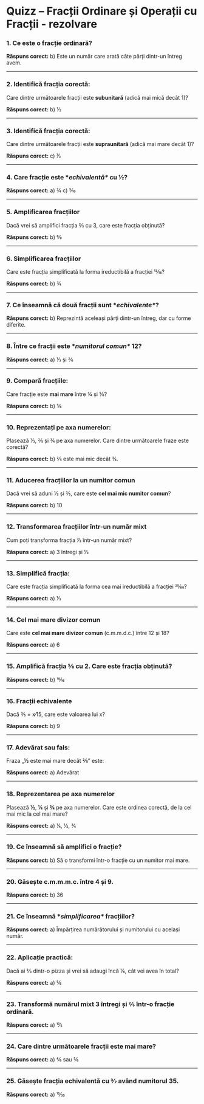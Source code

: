 # **Quizz – Fracții Ordinare și Operații cu Fracții - rezolvare**

### **1. Ce este o fracție ordinară?**

**Răspuns corect:**
 b) Este un număr care arată câte părți dintr-un întreg avem.

------

### **2. Identifică fracția corectă:**

Care dintre următoarele fracții este **subunitară** (adică mai mică decât 1)?

**Răspuns corect:**
 b) 1⁄2

------

### **3. Identifică fracția corectă:**

Care dintre următoarele fracții este **supraunitară** (adică mai mare decât 1)?

**Răspuns corect:**
 c) 7⁄3

------

### **4. Care fracție este \**echivalentă\** cu 1⁄2?**

**Răspuns corect:**
 a) 2⁄4
 c) 5⁄10

------

### **5. Amplificarea fracțiilor**

Dacă vrei să amplifici fracția 2⁄3 cu 3, care este fracția obținută?

**Răspuns corect:**
 b) 6⁄9

------

### **6. Simplificarea fracțiilor**

Care este fracția simplificată la forma ireductibilă a fracției 12⁄16?

**Răspuns corect:**
 b) 3⁄4

------

### **7. Ce înseamnă că două fracții sunt \**echivalente\**?**

**Răspuns corect:**
 b) Reprezintă aceleași părți dintr-un întreg, dar cu forme diferite.

------

### **8. Între ce fracții este \**numitorul comun\** 12?**

**Răspuns corect:**
 a) 1⁄3 și 2⁄6

------

### **9. Compară fracțiile:**

Care fracție este **mai mare** între 3⁄4 și 5⁄6?

**Răspuns corect:**
 b) 5⁄6

------

### **10. Reprezentați pe axa numerelor:**

Plasează 1⁄3, 2⁄5 și 3⁄4 pe axa numerelor. Care dintre următoarele fraze este corectă?

**Răspuns corect:**
 b) 2⁄5 este mai mic decât 3⁄4.

------

### **11. Aducerea fracțiilor la un numitor comun**

Dacă vrei să aduni 1⁄2 și 3⁄5, care este **cel mai mic numitor comun**?

**Răspuns corect:**
 b) 10

------

### **12. Transformarea fracțiilor într-un număr mixt**

Cum poți transforma fracția 7⁄3 într-un număr mixt?

**Răspuns corect:**
 a) 3 întregi și 1⁄3

------

### **13. Simplifică fracția:**

Care este fracția simplificată la forma cea mai ireductibilă a fracției 20⁄60?

**Răspuns corect:**
 a) 1⁄3

------

### **14. Cel mai mare divizor comun**

Care este **cel mai mare divizor comun** (c.m.m.d.c.) între 12 și 18?

**Răspuns corect:**
 a) 6

------

### **15. Amplifică fracția 5⁄8 cu 2. Care este fracția obținută?**

**Răspuns corect:**
 b) 10⁄16

------

### **16. Fracții echivalente**

Dacă 3⁄5 = x⁄15, care este valoarea lui x?

**Răspuns corect:**
 b) 9

------

### **17. Adevărat sau fals:**

Fraza „**1⁄2** este mai mare decât **2⁄5**” este:

**Răspuns corect:**
 a) Adevărat

------

### **18. Reprezentarea pe axa numerelor**

Plasează **1⁄2**, **1⁄4** și **3⁄4** pe axa numerelor. Care este ordinea corectă, de la cel mai mic la cel mai mare?

**Răspuns corect:**
 a) 1⁄4, 1⁄2, 3⁄4

------

### **19. Ce înseamnă să amplifici o fracție?**

**Răspuns corect:**
 b) Să o transformi într-o fracție cu un numitor mai mare.

------

### **20. Găsește c.m.m.m.c. între 4 și 9.**

**Răspuns corect:**
 b) 36

------

### **21. Ce înseamnă \**simplificarea\** fracțiilor?**

**Răspuns corect:**
 a) Împărțirea numărătorului și numitorului cu același număr.

------

### **22. Aplicație practică:**

Dacă ai 2⁄3 dintr-o pizza și vrei să adaugi încă 1⁄6, cât vei avea în total?

**Răspuns corect:**
 a) 5⁄6

------

### **23. Transformă numărul mixt 3 întregi și 2⁄5 într-o fracție ordinară.**

**Răspuns corect:**
 a) 17⁄5

------

### **24. Care dintre următoarele fracții este mai mare?**

**Răspuns corect:**
 a) 4⁄6 sau 5⁄6

------

### **25. Găsește fracția echivalentă cu 3⁄7 având numitorul 35.**

**Răspuns corect:**
 a) 15⁄35